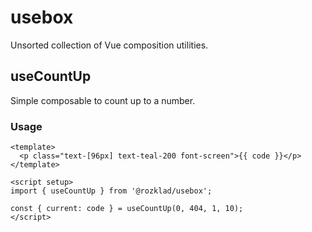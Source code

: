 # usebox

Unsorted collection of Vue composition utilities.

## useCountUp

Simple composable to count up to a number.

### Usage

```vue
<template>
  <p class="text-[96px] text-teal-200 font-screen">{{ code }}</p>
</template>

<script setup>
import { useCountUp } from '@rozklad/usebox';

const { current: code } = useCountUp(0, 404, 1, 10);
</script>
```

